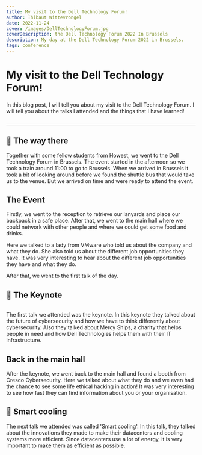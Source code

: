```yaml
---
title: My visit to the Dell Technology Forum!
author: Thibaut Wittevrongel
date: 2022-11-24
cover: /images/DellTechnologyForum.jpg
coverDescription: the Dell Technology Forum 2022 In Brussels
description: My day at the Dell Technology Forum 2022 in Brussels.
tags: conference
---
```


<script>
    import Image from '$lib/components/Image.svelte';
</script>

# My visit to the Dell Technology Forum!

In this blog post, I will tell you about my visit to the Dell Technology Forum. I will tell you about the talks I attended and the things that I have learned!

<Image imgUrl="/images/DellTechnologyForums.webp" altText="Dell Technology Forum 2022 In Brussels" size="large" />

<hr />

## 🚂 The way there

Together with some fellow students from Howest, we went to the Dell Technology Forum in Brussels. The event started in the afternoon so we took a train around 11:00 to go to Brussels. When we arrived in Brussels it took a bit of looking around before we found the shuttle bus that would take us to the venue. But we arrived on time and were ready to attend the event.

## The Event

Firstly, we went to the reception to retrieve our lanyards and place our backpack in a safe place. After that, we went to the main hall where we could network with other people and where we could get some food and drinks.

Here we talked to a lady from VMware who told us about the company and what they do. She also told us about the different job opportunities they have. It was very interesting to hear about the different job opportunities they have and what they do.

After that, we went to the first talk of the day.

## 📝 The Keynote

<Image imgUrl="/images/keynote.jpeg" altText="The keynote" size="medium" />

The first talk we attended was the keynote. In this keynote they talked about the future of cybersecurity and how we have to think differently about cybersecurity. Also they talked about Mercy Ships, a charity that helps people in need and how Dell Technologies helps them with their IT infrastructure.

## Back in the main hall

After the keynote, we went back to the main hall and found a booth from Cresco Cybersecurity. Here we talked about what they do and we even had the chance to see some life ethical hacking in action! It was very interesting to see how fast they can find information about you or your organisation.

## 📝 Smart cooling

The next talk we attended was called 'Smart cooling'. In this talk, they talked about the innovations they made to make their datacenters and cooling systems more efficient. Since datacenters use a lot of energy, it is very important to make them as efficient as possible.


